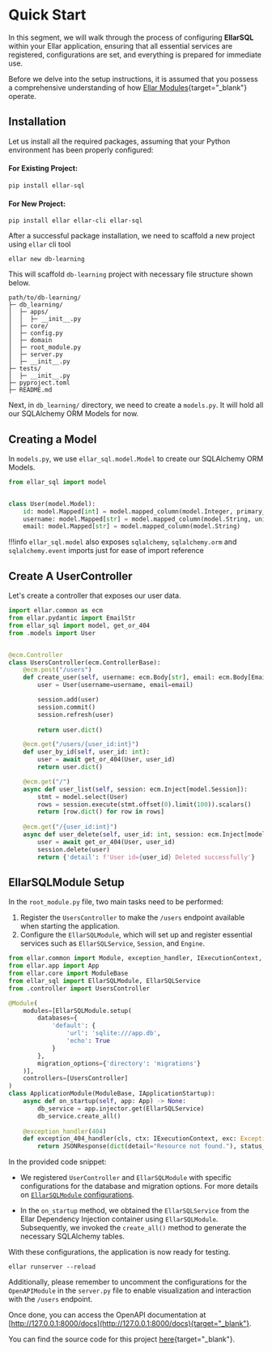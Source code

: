 # **Quick Start**
In this segment, we will walk through the process of configuring **EllarSQL** within your Ellar application, 
ensuring that all essential services are registered, configurations are set, and everything is prepared for immediate use.

Before we delve into the setup instructions, it is assumed that you possess a comprehensive 
understanding of how [Ellar Modules](https://python-ellar.github.io/ellar/basics/dynamic-modules/#module-dynamic-setup){target="_blank"} 
operate.

## **Installation**
Let us install all the required packages, assuming that your Python environment has been properly configured:

#### **For Existing Project:**
```shell
pip install ellar-sql
```

#### **For New Project**:
```shell
pip install ellar ellar-cli ellar-sql
```

After a successful package installation, we need to scaffold a new project using `ellar` cli tool
```shell
ellar new db-learning
```
This will scaffold `db-learning` project with necessary file structure shown below.
```
path/to/db-learning/
├─ db_learning/
│  ├─ apps/
│  │  ├─ __init__.py
│  ├─ core/
│  ├─ config.py
│  ├─ domain
│  ├─ root_module.py
│  ├─ server.py
│  ├─ __init__.py
├─ tests/
│  ├─ __init__.py
├─ pyproject.toml
├─ README.md
```
Next, in `db_learning/` directory, we need to create a `models.py`. It will hold all our SQLAlchemy ORM Models for now.

## **Creating a Model**
In `models.py`, we use `ellar_sql.model.Model` to create our SQLAlchemy ORM Models.

```python title="db_learning/model.py"
from ellar_sql import model


class User(model.Model):
    id: model.Mapped[int] = model.mapped_column(model.Integer, primary_key=True)
    username: model.Mapped[str] = model.mapped_column(model.String, unique=True, nullable=False)
    email: model.Mapped[str] = model.mapped_column(model.String)
```

!!!info
    `ellar_sql.model` also exposes `sqlalchemy`, `sqlalchemy.orm` and `sqlalchemy.event` imports just for ease of import reference

## **Create A UserController**
Let's create a controller that exposes our user data.

```python title="db_learning/controller.py"
import ellar.common as ecm
from ellar.pydantic import EmailStr
from ellar_sql import model, get_or_404
from .models import User


@ecm.Controller
class UsersController(ecm.ControllerBase):
    @ecm.post("/users")
    def create_user(self, username: ecm.Body[str], email: ecm.Body[EmailStr], session: ecm.Inject[model.Session]):
        user = User(username=username, email=email)

        session.add(user)
        session.commit()
        session.refresh(user)
        
        return user.dict()

    @ecm.get("/users/{user_id:int}")
    def user_by_id(self, user_id: int):
        user = await get_or_404(User, user_id)
        return user.dict()

    @ecm.get("/")
    async def user_list(self, session: ecm.Inject[model.Session]):
        stmt = model.select(User)
        rows = session.execute(stmt.offset(0).limit(100)).scalars()
        return [row.dict() for row in rows]
    
    @ecm.get("/{user_id:int}")
    async def user_delete(self, user_id: int, session: ecm.Inject[model.Session]):
        user = await get_or_404(User, user_id)
        session.delete(user)
        return {'detail': f'User id={user_id} Deleted successfully'}
```

## **EllarSQLModule Setup**
In the `root_module.py` file, two main tasks need to be performed:

1. Register the `UsersController` to make the `/users` endpoint available when starting the application.
2. Configure the `EllarSQLModule`, which will set up and register essential services such as `EllarSQLService`, `Session`, and `Engine`.

```python title="db_learning/root_module.py"
from ellar.common import Module, exception_handler, IExecutionContext, JSONResponse, Response, IApplicationStartup
from ellar.app import App
from ellar.core import ModuleBase
from ellar_sql import EllarSQLModule, EllarSQLService
from .controller import UsersController

@Module(
    modules=[EllarSQLModule.setup(
        databases={
            'default': {
                'url': 'sqlite:///app.db',
                'echo': True
            }
        },
        migration_options={'directory': 'migrations'}
    )],
    controllers=[UsersController]
)
class ApplicationModule(ModuleBase, IApplicationStartup):
    async def on_startup(self, app: App) -> None:
        db_service = app.injector.get(EllarSQLService)
        db_service.create_all()
    
    @exception_handler(404)
    def exception_404_handler(cls, ctx: IExecutionContext, exc: Exception) -> Response:
        return JSONResponse(dict(detail="Resource not found."), status_code=404)
```

In the provided code snippet:

- We registered `UserController` and `EllarSQLModule` with specific configurations for the database and migration options. For more details on [`EllarSQLModule` configurations](./configuration.md#ellarsqlmodule-config).

- In the `on_startup` method, we obtained the `EllarSQLService` from the Ellar Dependency Injection container using `EllarSQLModule`. Subsequently, we invoked the `create_all()` method to generate the necessary SQLAlchemy tables.

With these configurations, the application is now ready for testing.
```shell
ellar runserver --reload
```
Additionally, please remember to uncomment the configurations for the `OpenAPIModule` in the `server.py` 
file to enable visualization and interaction with the `/users` endpoint.

Once done, 
you can access the OpenAPI documentation at [http://127.0.0.1:8000/docs](http://127.0.0.1:8000/docs){target="_blank"}.

You can find the source code for this project 
[here](https://github.com/python-ellar/ellar-sql/tree/master/examples/db-learning){target="_blank"}.
